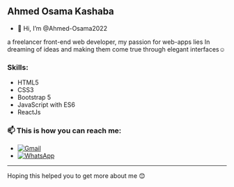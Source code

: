 ## Ahmed Osama Kashaba

- 👋 Hi, I’m @Ahmed-Osama2022
<p>a freelancer front-end web  developer, my passion for web-apps lies In dreaming of ideas and making them come true through elegant interfaces☺️</p>

### Skills:
- HTML5
- CSS3
- Bootstrap 5
- JavaScript with ES6
- ReactJs

### 📫 This is how you can reach me: 
- [![Gmail](https://img.shields.io/badge/Gmail-D14836?style=for-the-badge&logo=gmail&logoColor=white&style=falt_sqare)](mailto:ahmadosama.2011@gmail.com)
- [![WhatsApp](https://img.shields.io/badge/WhatsApp-25D366?logo=whatsapp&logoColor=fff&style=falt_sqare)](https://wa.me/+201553064098)
---
Hoping this helped you to get more about me 😊
<!---
Ahmed-Osama2022/Ahmed-Osama2022 is a ✨ special ✨ repository because its `README.md` (this file) appears on your GitHub profile.
You can click the Preview link to take a look at your changes.
--->
